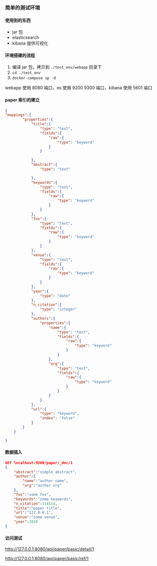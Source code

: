 ### 简单的测试环境

#### 使用到的东西

- jar 包
- elasticsearch
- kibana 提供可视化

#### 环境搭建的流程

1. 编译 jar 包，拷贝到 `./test_env/webapp` 目录下
2. `cd ./test_env`
3. `docker-compose up -d`

webapp 使用 8080 端口，es 使用 9200 9300 端口，kibana 使用 5601 端口

#### paper 索引的建立

``` JSON
{
"mappings":{
        "properties":{
            "title":{
                "type": "text",
                "fields":{
                    "raw":{
                        "type": "keyword"
                    }
                }

            },
            "abstract":{
                "type": "text"

            },
            "keywords":{
                "type": "text",
                "fields":{
                    "raw":{
                        "type": "keyword"
                    }
                }
            },
            "fos":{
                "type": "text",
                "fields":{
                    "raw":{
                        "type": "keyword"
                    }
                }
            },
            "venue":{
                "type": "text",
                "fields":{
                    "raw":{
                        "type": "keyword"
                    }
                }
            },
            "year":{
                "type": "date"
            },
            "n_citation":{
                "type": "integer"
            },
            "authors":{
                "properties":{
                    "name":{
                        "type": "text",
                        "fields":{
                            "raw":{
                                "type": "keyword"
                            }
                        }
                    },
                    "org":{
                        "type": "text",
                        "fields":{
                            "raw":{
                                "type": "keyword"
                            }
                        }
                    }
                }
            },
            "url":{
                "type": "keyword",
                "index": "false"
            }
        }
    }

}
```

#### 数据插入

``` JSON
GET localhost:9200/paper/_doc/1
{
    "abstract":"simple abstract",
    "author":{
        "name":"author name",
        "org":"author org"
    },
    "fos":"some fos",
    "keywords":"some keywords",
    "n_citation":114514,
    "title":"paper title",
    "url":"127.0.0.1",
    "venue":"some venue",
    "year":2020
}
```

#### 访问测试

http://127.0.0.1:8080/api/paper/basic/detail/1

http://127.0.0.1:8080/api/paper/basic/ref/1